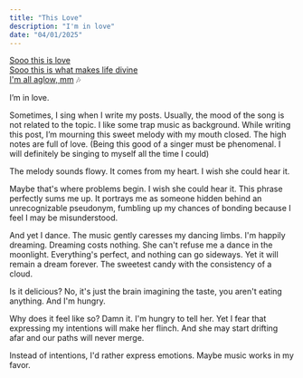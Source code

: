 ```yaml
---
title: "This Love"
description: "I'm in love"
date: "04/01/2025"
---
```


[Sooo this is love </br> Sooo this is what makes life divine </br> I'm all aglow, mm](https://www.youtube.com/watch?v=sz4YaMr1rlo) 🎶

I’m in love.

Sometimes, I sing when I write my posts. Usually, the mood of the song is not related to the topic. I like some trap music as background. While writing this post, I’m mourning this sweet melody with my mouth closed. The high notes are full of love. (Being this good of a singer must be phenomenal. I will definitely be singing to myself all the time I could)

The melody sounds flowy. It comes from my heart. I wish she could hear it.

Maybe that's where problems begin. I wish she could hear it.
This phrase perfectly sums me up. It portrays me as someone hidden behind an unrecognizable pseudonym, fumbling up my chances of bonding because I feel I may be misunderstood.

And yet I dance. The music gently caresses my dancing limbs. I'm happily dreaming. Dreaming costs nothing. She can't refuse me a dance in the moonlight. Everything's perfect, and nothing can go sideways. Yet it will remain a dream forever. The sweetest candy with the consistency of a cloud.

Is it delicious? No, it's just the brain imagining the taste, you aren't eating anything. And I'm hungry.

Why does it feel like so? Damn it. I'm hungry to tell her. Yet I fear that expressing my intentions will make her flinch. And she may start drifting afar and our paths will never merge.

Instead of intentions, I'd rather express emotions. Maybe music works in my favor.
